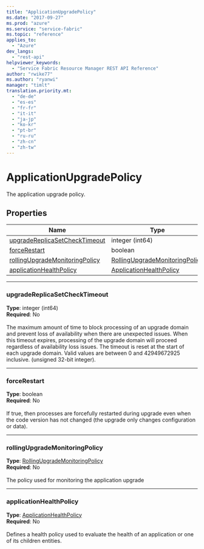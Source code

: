 ```yaml
---
title: "ApplicationUpgradePolicy"
ms.date: "2017-09-27"
ms.prod: "azure"
ms.service: "service-fabric"
ms.topic: "reference"
applies_to: 
  - "Azure"
dev_langs: 
  - "rest-api"
helpviewer_keywords: 
  - "Service Fabric Resource Manager REST API Reference"
author: "rwike77"
ms.author: "ryanwi"
manager: "timlt"
translation.priority.mt: 
  - "de-de"
  - "es-es"
  - "fr-fr"
  - "it-it"
  - "ja-jp"
  - "ko-kr"
  - "pt-br"
  - "ru-ru"
  - "zh-cn"
  - "zh-tw"
---
```

# ApplicationUpgradePolicy

The application upgrade policy.

## Properties
| Name | Type | Required |
| --- | --- | --- |
| [upgradeReplicaSetCheckTimeout](#upgradereplicasetchecktimeout) | integer (int64) | No |
| [forceRestart](#forcerestart) | boolean | No |
| [rollingUpgradeMonitoringPolicy](#rollingupgrademonitoringpolicy) | [RollingUpgradeMonitoringPolicy](sfrp-2017-07-01-preview-model-rollingupgrademonitoringpolicy.md) | No |
| [applicationHealthPolicy](#applicationhealthpolicy) | [ApplicationHealthPolicy](sfrp-2017-07-01-preview-model-applicationhealthpolicy.md) | No |

____
### upgradeReplicaSetCheckTimeout
__Type__: integer (int64) <br/>
__Required__: No<br/>
<br/>
The maximum amount of time to block processing of an upgrade domain and prevent loss of availability when there are unexpected issues. When this timeout expires, processing of the upgrade domain will proceed regardless of availability loss issues. The timeout is reset at the start of each upgrade domain. Valid values are between 0 and 42949672925 inclusive. (unsigned 32-bit integer).

____
### forceRestart
__Type__: boolean <br/>
__Required__: No<br/>
<br/>
If true, then processes are forcefully restarted during upgrade even when the code version has not changed (the upgrade only changes configuration or data).

____
### rollingUpgradeMonitoringPolicy
__Type__: [RollingUpgradeMonitoringPolicy](sfrp-2017-07-01-preview-model-rollingupgrademonitoringpolicy.md) <br/>
__Required__: No<br/>
<br/>
The policy used for monitoring the application upgrade

____
### applicationHealthPolicy
__Type__: [ApplicationHealthPolicy](sfrp-2017-07-01-preview-model-applicationhealthpolicy.md) <br/>
__Required__: No<br/>
<br/>
Defines a health policy used to evaluate the health of an application or one of its children entities.

